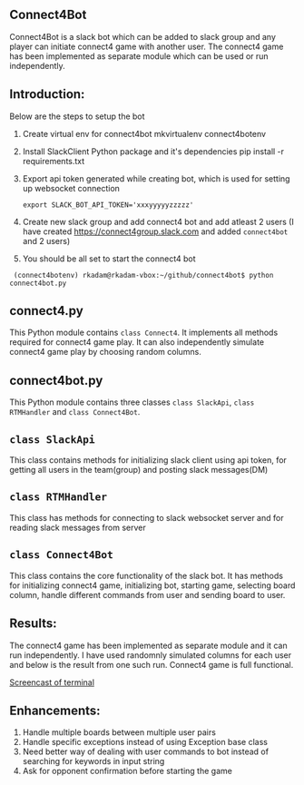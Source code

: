 Connect4Bot
-------------

Connect4Bot is a slack bot which can be added to slack group and any player can initiate connect4 game with another user. The connect4 game has been implemented as separate module which can be used or run independently.


Introduction:
--------------
Below are the steps to setup the bot 

1. Create virtual env for connect4bot
    mkvirtualenv connect4botenv
2. Install SlackClient Python package and it's dependencies
    pip install -r requirements.txt
3. Export api token generated while creating bot, which is used for setting up websocket connection

    ``` export SLACK_BOT_API_TOKEN='xxxyyyyyzzzzz' ```
    
4. Create new slack group and add connect4 bot and add atleast 2 users
(I have created https://connect4group.slack.com and added ```connect4bot``` and 2 users)    

5. You should be all set to start the connect4 bot 

``` (connect4botenv) rkadam@rkadam-vbox:~/github/connect4bot$ python connect4bot.py```

connect4.py
------------
This Python module contains `class Connect4`. It implements all methods required for connect4 game play.
It can also independently simulate connect4 game play by choosing random columns. 

connect4bot.py
---------------
This Python module contains three classes `class SlackApi`, `class RTMHandler` and `class Connect4Bot`.

`class SlackApi`
-----------------
This class contains methods for initializing slack client using api token, for getting all users in the team(group)
and posting slack messages(DM)

`class RTMHandler`
-------------------
This class has methods for connecting to slack websocket server and for reading slack messages from server 

`class Connect4Bot`
-------------------
This class contains the core functionality of the slack bot. It has methods for initializing connect4 game,
initializing bot, starting game, selecting board column, handle different commands from user and sending
board to user.


Results:
---------
The connect4 game has been implemented as separate module and it can run independently.
I have used randomnly simulated columns for each user and below is the result from one
such run. Connect4 game is full functional.

[Screencast of terminal](https://asciinema.org/a/4kg197m6r1t1m19ukq4ndjjtd)

Enhancements:
--------------
1. Handle multiple boards between multiple user pairs
2. Handle specific exceptions instead of using Exception base class
3. Need better way of dealing with user commands to bot instead of searching for keywords in input string
4. Ask for opponent confirmation before starting the game

